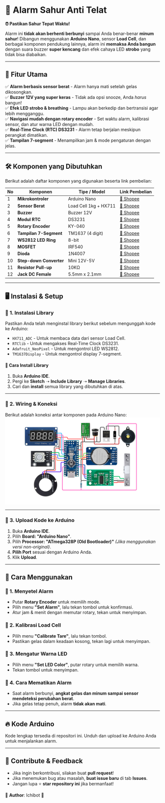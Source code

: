 # 🚀 Alarm Sahur Anti Telat  
**⏰ Pastikan Sahur Tepat Waktu!**

Alarm ini **tidak akan berhenti berbunyi** sampai Anda benar-benar **minum sahur**! Dibangun menggunakan **Arduino Nano**, sensor **Load Cell**, dan berbagai komponen pendukung lainnya, alarm ini **memaksa Anda bangun** dengan suara buzzer **super kencang** dan efek cahaya LED **strobo** yang tidak bisa diabaikan.

---

## 🎯 Fitur Utama
✅ **Alarm berbasis sensor berat** - Alarm hanya mati setelah gelas dikosongkan.  
✅ **Buzzer 12V yang super keras** - Tidak ada opsi snooze, Anda *harus* bangun!  
✅ **Efek LED strobo & breathing** - Lampu akan berkedip dan bertransisi agar lebih mengganggu.  
✅ **Navigasi mudah dengan rotary encoder** - Set waktu alarm, kalibrasi sensor, dan atur warna LED dengan mudah.  
✅ **Real-Time Clock (RTC) DS3231** - Alarm tetap berjalan meskipun perangkat dimatikan.  
✅ **Tampilan 7-segment** - Menampilkan jam & mode pengaturan dengan jelas.  

---

## 🛠 Komponen yang Dibutuhkan
Berikut adalah daftar komponen yang digunakan beserta link pembelian:

| No  | Komponen                    | Tipe / Model | Link Pembelian |
|-----|-----------------------------|--------------|----------------|
| 1   | **Mikrokontroler**           | Arduino Nano | [🔗 Shopee](https://s.shopee.co.id/2qGSRJIe4f) |
| 2   | **Sensor Berat**             | Load Cell 1kg + HX711 | [🔗 Shopee](https://s.shopee.co.id/9KTwB2d11t) |
| 3   | **Buzzer**                   | Buzzer 12V | [🔗 Shopee](https://s.shopee.co.id/50Kx0rDKUg) |
| 4   | **Modul RTC**                | DS3231 | [🔗 Shopee](https://s.shopee.co.id/9UnMNJvCUA) |
| 5   | **Rotary Encoder**           | KY-040 | [🔗 Shopee](https://s.shopee.co.id/2B0le0JHhh) |
| 6   | **Tampilan 7-Segment**       | TM1637 (4 digit) | [🔗 Shopee](https://s.shopee.co.id/1Vl4qj5A0m) |
| 7   | **WS2812 LED Ring**          | 8-bit | [🔗 Shopee](https://s.shopee.co.id/8fEFNlKlba) |
| 8   | **MOSFET**                   | IRF540 | [🔗 Shopee](https://s.shopee.co.id/VsXedAtS8) |
| 9   | **Dioda**                    | 1N4007 | [🔗 Shopee](https://s.shopee.co.id/3LCj36Ubjt) |
| 10  | **Step-down Converter**      | Mini 12V-5V | [🔗 Shopee](https://s.shopee.co.id/6AWuOBxwYA) |
| 11  | **Resistor Pull-up**         | 10KΩ | [🔗 Shopee](https://s.shopee.co.id/10ooG16pal) |
| 12  | **Jack DC Female**           | 5.5mm x 2.1mm | [🔗 Shopee](https://s.shopee.co.id/3AtIpYe0Id) | 

---

## 🖥 Instalasi & Setup
### 🔹 **1. Instalasi Library**
Pastikan Anda telah menginstal library berikut sebelum mengunggah kode ke Arduino:  
- `HX711_ADC` - Untuk membaca data dari sensor Load Cell.  
- `RTClib` - Untuk mengakses Real-Time Clock DS3231.  
- `Adafruit_NeoPixel` - Untuk mengontrol LED WS2812.  
- `TM1637Display` - Untuk mengontrol display 7-segment.  

#### 🔹 **Cara Install Library**
1. Buka **Arduino IDE**.  
2. Pergi ke **Sketch** ➝ **Include Library** ➝ **Manage Libraries**.  
3. Cari dan **install** semua library yang dibutuhkan di atas.  

---

### 🔹 **2. Wiring & Koneksi**
Berikut adalah koneksi antar komponen pada Arduino Nano:  
![Wiring Alarm](https://raw.githubusercontent.com/teamichibot/AlarmSahurAntiTelat/refs/heads/main/wiring%20alarm%20sahur.png)

---

### 🔹 **3. Upload Kode ke Arduino**
1. Buka **Arduino IDE**.  
2. Pilih **Board: "Arduino Nano"**.  
3. Pilih **Processor: "ATmega328P (Old Bootloader)"** *(Jika menggunakan versi non-original)*.  
4. **Pilih Port** sesuai dengan Arduino Anda.  
5. Klik **Upload**.  

---

## 🚀 Cara Menggunakan
### **🔸 1. Menyetel Alarm**
- Putar **Rotary Encoder** untuk memilih mode.  
- Pilih menu **"Set Alarm"**, lalu tekan tombol untuk konfirmasi.  
- Atur jam & menit dengan memutar rotary, tekan untuk menyimpan.  

### **🔸 2. Kalibrasi Load Cell**
- Pilih menu **"Calibrate Tare"**, lalu tekan tombol.  
- Pastikan gelas dalam keadaan kosong, tekan lagi untuk menyimpan.  

### **🔸 3. Mengatur Warna LED**
- Pilih menu **"Set LED Color"**, putar rotary untuk memilih warna.  
- Tekan tombol untuk menyimpan.  

### **🔸 4. Cara Mematikan Alarm**
- Saat alarm berbunyi, **angkat gelas dan minum sampai sensor mendeteksi perubahan berat**.  
- Jika gelas tetap penuh, alarm **tidak akan mati**.  

---

## 🔥 Kode Arduino
Kode lengkap tersedia di repositori ini. Unduh dan upload ke Arduino Anda untuk menjalankan alarm.

---

## 📢 Contribute & Feedback
- Jika ingin berkontribusi, silakan buat **pull request**!  
- Jika menemukan bug atau masalah, **buat issue baru** di tab **Issues**.  
- Jangan lupa ⭐ **star repository ini** jika bermanfaat!  

📌 **Author**: Ichibot 🚀
